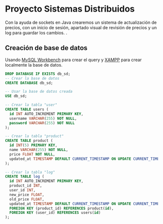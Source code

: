 # Proyecto Sistemas Distribuidos

Con la ayuda de sockets en Java crearemos un sistema de actualización de precios, con un inicio de sesión, apartado visual de revisión de precios y un log para guardar los cambios.
.
## Creación de base de datos

Usando [MySQL Workbench](https://dev.mysql.com/downloads/workbench) para crear el query y [XAMPP](https://www.apachefriends.org/es/index.html) para crear localmente la base de datos.

```SQL
DROP DATABASE IF EXISTS db_sd;
-- Crear la base de datos
CREATE DATABASE db_sd;

-- Usar la base de datos creada
USE db_sd;

-- Crear la tabla "user"
CREATE TABLE users (
  id INT AUTO_INCREMENT PRIMARY KEY,
  username VARCHAR(255) NOT NULL,
  password VARCHAR(255) NOT NULL
);

-- Crear la tabla "product"
CREATE TABLE product (
  id INT(5) PRIMARY KEY,
  name VARCHAR(255) NOT NULL,
  price FLOAT NOT NULL,
  updated_at TIMESTAMP DEFAULT CURRENT_TIMESTAMP ON UPDATE CURRENT_TIMESTAMP
);

-- Crear la tabla "log"
CREATE TABLE log (
  id INT AUTO_INCREMENT PRIMARY KEY,
  product_id INT,
  user_id INT,
  new_price FLOAT,
  old_price FLOAT,
  updated_at TIMESTAMP DEFAULT CURRENT_TIMESTAMP ON UPDATE CURRENT_TIMESTAMP,
  FOREIGN KEY (product_id) REFERENCES product(id),
  FOREIGN KEY (user_id) REFERENCES users(id)
);